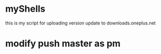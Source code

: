 # myShells
this is my script for uploading version update to downloads.oneplus.net

# modify push master as pm

